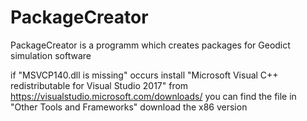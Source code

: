 # PackageCreator
PackageCreator is a programm which creates packages for Geodict simulation software

if "MSVCP140.dll is missing" occurs install "Microsoft Visual C++ redistributable for Visual Studio 2017" from https://visualstudio.microsoft.com/downloads/ you can find the file in "Other Tools and Frameworks" download the x86 version
